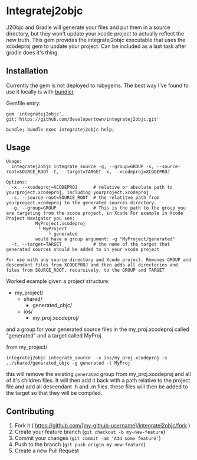 # Integratej2objc

J2Objc and Gradle will generate your files and put them in a source directory, but they won't update your xcode project to actually reflect the new truth. This gem provides the integratej2objc executable that uses the xcodeproj gem to update your project.  Can be included as a last task after gradle does it's thing.

## Installation
Currently the gem is not deployed to rubygems.  The best way I've found to use it locally is with [bundler](http://bundler.io)

Gemfile entry:
```
gem 'integratej2objc', git:'https://github.com/developertown/integratej2objc.git'
```

`bundle; bundle exec integratej2objc help;`


## Usage

```
Usage:
  integratej2objc integrate_source -g, --group=GROUP -s, --source-root=SOURCE_ROOT -t, --target=TARGET -x, --xcodeproj=XCODEPROJ

Options:
  -x, --xcodeproj=XCODEPROJ      # relative or absolute path to yourproject.xcodeproj, including yourproject.xcodeproj
  -s, --source-root=SOURCE_ROOT  # the relatitve path from yourproject.xcodeproj to the generated sources directory.
  -g, --group=GROUP              # This is the path to the group you are targeting from the xcode project, in Xcode For example in Xcode Project Navigator you see:
           MyProject.xcodeproj
            └ MyProject
                └ generated
           would have a group argument: -g "MyProject/generated"
  -t, --target=TARGET            # the name of the target that generated sources should be added to in your xcode project

For use with any source directory and Xcode project. Removes GROUP and descendant files from XCODEPROJ and then adds all directories and files from SOURCE_ROOT, recursively, to the GROUP and TARGET
```

Worked example given a project structure:

* my_project/
   * shared/
      * generated_objc/
   * ios/
      * my_proj.xcodeproj/

and a group for your generated source files in the my_proj.xcodeproj called "generated" and a target called MyProj

from my_project/

```
integratej2objc integrate_source  -x ios/my_proj.xcodeproj -s ../shared/generated_objc -g generated -t MyProj
```

this will remove the existing `generated` group from my_proj.xcodeproj and all of it's children files. It will then add it back with a path relative to the project file and add all descendant .h and .m files.  these files will then be added to the target so that they will be compiled.

## Contributing

1. Fork it ( https://github.com/[my-github-username]/integratej2objc/fork )
2. Create your feature branch (`git checkout -b my-new-feature`)
3. Commit your changes (`git commit -am 'Add some feature'`)
4. Push to the branch (`git push origin my-new-feature`)
5. Create a new Pull Request
